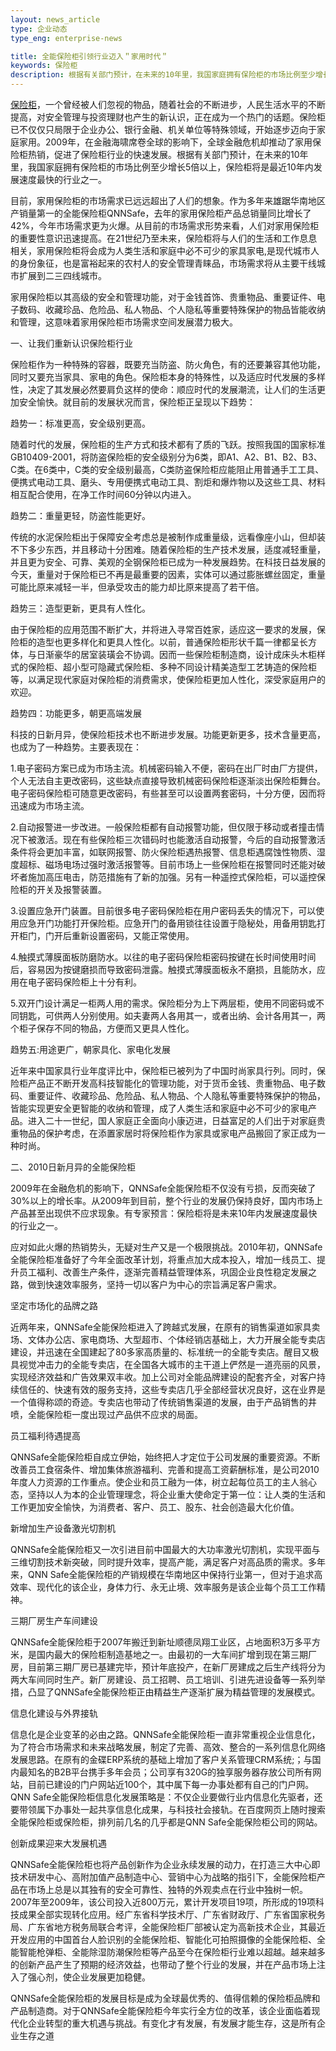 ```yaml
---
layout: news_article
type: 企业动态
type_eng: enterprise-news

title: 全能保险柜引领行业迈入＂家用时代＂
keywords: 保险柜
description: 根据有关部门预计，在未来的10年里，我国家庭拥有保险柜的市场比例至少增长5倍以上，保险柜将是最近10年内发展速度最快的行业之一。
---
```

[保险柜](http://www.qnn.com.cn/)，一个曾经被人们忽视的物品，随着社会的不断进步，人民生活水平的不断提高，对安全管理与投资理财也产生的新认识，正在成为一个热门的话题。保险柜已不仅仅只局限于企业办公、银行金融、机关单位等特殊领域，开始逐步迈向于家庭家用。2009年，在金融海啸席卷全球的影响下，全球金融危机却推动了家用保险柜热销，促进了保险柜行业的快速发展。根据有关部门预计，在未来的10年里，我国家庭拥有保险柜的市场比例至少增长5倍以上，保险柜将是最近10年内发展速度最快的行业之一。

目前，家用保险柜的市场需求已远远超出了人们的想象。作为多年来雄踞华南地区产销量第一的全能保险柜QNNSafe，去年的家用保险柜产品总销量同比增长了42%，今年市场需求更为火爆。从目前的市场需求形势来看，人们对家用保险柜的重要性意识迅速提高。在21世纪乃至未来，保险柜将与人们的生活和工作息息相关，家用保险柜将会成为人类生活和家庭中必不可少的家具家电,是现代城市人的身份象征，也是富裕起来的农村人的安全管理青睐品，市场需求将从主要干线城市扩展到二三四线城市。

家用保险柜以其高级的安全和管理功能，对于金钱首饰、贵重物品、重要证件、电子数码、收藏珍品、危险品、私人物品、个人隐私等重要特殊保护的物品皆能收纳和管理，这意味着家用保险柜市场需求空间发展潜力极大。

一、让我们重新认识保险柜行业

保险柜作为一种特殊的容器，既要充当防盗、防火角色，有的还要兼容其他功能，同时又要充当家具、家电的角色。保险柜本身的特殊性，以及适应时代发展的多样性，决定了其发展必然要肩负这样的使命：顺应时代的发展潮流，让人们的生活更加安全愉快。就目前的发展状况而言，保险柜正呈现以下趋势：

趋势一：标准更高，安全级别更高。

随着时代的发展，保险柜的生产方式和技术都有了质的飞跃。按照我国的国家标准GB10409-2001，将防盗保险柜的安全级别分为6类，即A1、A2、B1、B2、B3、C类。在6类中，C类的安全级别最高，C类防盗保险柜应能阻止用普通手工工具、便携式电动工具、磨头、专用便携式电动工具、割炬和爆炸物以及这些工具、材料相互配合使用，在净工作时间60分钟以内进入。

趋势二：重量更轻，防盗性能更好。

传统的水泥保险柜出于保障安全考虑总是被制作成重量级，远看像座小山，但却装不下多少东西，并且移动十分困难。随着保险柜的生产技术发展，适度减轻重量，并且更为安全、可靠、美观的全钢保险柜已成为一种发展趋势。在科技日益发展的今天，重量对于保险柜已不再是最重要的因素，实体可以通过膨胀螺丝固定，重量可能比原来减轻一半，但承受攻击的能力却比原来提高了若干倍。

趋势三：造型更新，更具有人性化。

由于保险柜的应用范围不断扩大，并将进入寻常百姓家，适应这一要求的发展，保险柜的造型也更多样化和更具人性化。以前，普通保险柜形状千篇一律都呈长方体，与日渐豪华的居室装璜会不协调。因而一些保险柜制造商，设计成床头木柜样式的保险柜、超小型可隐藏式保险柜、多种不同设计精美造型工艺铸造的保险柜等，以满足现代家庭对保险柜的消费需求，使保险柜更加人性化，深受家庭用户的欢迎。

趋势四：功能更多，朝更高端发展

科技的日新月异，使保险柜技术也不断进步发展。功能更新更多，技术含量更高，也成为了一种趋势。主要表现在：

1.电子密码方案已成为市场主流。机械密码输入不便，密码在出厂时由厂方提供，个人无法自主更改密码，这些缺点直接导致机械密码保险柜逐渐淡出保险柜舞台。电子密码保险柜可随意更改密码，有些甚至可以设置两套密码，十分方便，因而将迅速成为市场主流。

2.自动报警进一步改进。一般保险柜都有自动报警功能，但仅限于移动或者撞击情况下被激活。现在有些保险柜三次错码时也能激活自动报警，今后的自动报警激活条件将会更加丰富，如联网报警、防火保险柜遇热报警、信息柜遇腐蚀性物质、湿度超标、磁场电场过强时激活报警等。目前市场上一些保险柜在报警同时还能对破坏者施加高压电击，防范措施有了新的加强。另有一种遥控式保险柜，可以遥控保险柜的开关及报警装置。

3.设置应急开门装置。目前很多电子密码保险柜在用户密码丢失的情况下，可以使用应急开门功能打开保险柜。应急开门的备用锁往往设置于隐秘处，用备用钥匙打开柜门，门开后重新设置密码，又能正常使用。

4.触摸式薄膜面板防磨防水。以往的电子密码保险柜密码按键在长时间使用时间后，容易因为按键磨损而导致密码泄露。触摸式薄膜面板永不磨损，且能防水，应用在电子密码保险柜上十分有利。

5.双开门设计满足一柜两人用的需求。保险柜分为上下两层柜，使用不同密码或不同钥匙，可供两人分别使用。如夫妻两人各用其一，或者出纳、会计各用其一，两个柜子保存不同的物品，方便而又更具人性化。

趋势五:用途更广，朝家具化、家电化发展

近年来中国家具行业年度评比中，保险柜已被列为了中国时尚家具行列。同时，保险柜产品正不断开发高科技智能化的管理功能，对于货币金钱、贵重物品、电子数码、重要证件、收藏珍品、危险品、私人物品、个人隐私等重要特殊保护的物品，皆能实现更安全更智能的收纳和管理，成了人类生活和家庭中必不可少的家电产品。进入二十一世纪，国人家庭正全面向小康迈进，日益富足的人们出于对家庭贵重物品的保护考虑，在添置家居时将保险柜作为家具或家电产品搬回了家正成为一种时尚。

二、2010日新月异的全能保险柜

2009年在金融危机的影响下，QNNSafe全能保险柜不仅没有亏损，反而突破了30%以上的增长率。从2009年到目前，整个行业的发展仍保持良好，国内市场上产品甚至出现供不应求现象。有专家预言：保险柜将是未来10年内发展速度最快的行业之一。

应对如此火爆的热销势头，无疑对生产又是一个极限挑战。2010年初，QNNSafe全能保险柜准备好了今年全面改革计划，将重点加大成本投入，增加一线员工、提升员工福利、改善生产条件，逐渐完善精益管理体系，巩固企业良性稳定发展之路，做到快速效率服务，坚持一切以客户为中心的宗旨满足客户需求。

坚定市场化的品牌之路

近两年来，QNNSafe全能保险柜进入了跨越式发展，在原有的销售渠道如家具卖场、文体办公店、家电商场、大型超市、个体经销店基础上，大力开展全能专卖店建设，并迅速在全国建起了80多家高质量的、标准统一的全能专卖店。醒目又极具视觉冲击力的全能专卖店，在全国各大城市的主干道上俨然是一道亮丽的风景，实现经济效益和广告效果双丰收。加上公司对全能品牌建设的配套齐全，对客户持续信任的、快速有效的服务支持，这些专卖店几乎全部经营状况良好，这在业界是一个值得称颂的奇迹。专卖店也带动了传统销售渠道的发展，由于产品销售的井喷，全能保险柜一度出现过产品供不应求的局面。

员工福利待遇提高

QNNSafe全能保险柜自成立伊始，始终把人才定位于公司发展的重要资源。不断改善员工食宿条件、增加集体旅游福利、完善和提高工资薪酬标准，是公司2010年度人力资源的工作重点。使企业和员工融为一体，树立起每位员工的主人翁心态，坚持以人为本的企业管理理念，将企业重大使命定于第一位：让人类的生活和工作更加安全愉快，为消费者、客户、员工、股东、社会创造最大化价值。

新增加生产设备激光切割机

QNNSafe全能保险柜又一次引进目前中国最大的大功率激光切割机，实现平面与三维切割技术新突破，同时提升效率，提高产能，满足客户对高品质的需求。多年来，QNN Safe全能保险柜的产销规模在华南地区中保持行业第一，但对于追求高效率、现代化的该企业，身体力行、永无止境、效率服务是该企业每个员工工作精神。

三期厂房生产车间建设

QNNSafe全能保险柜于2007年搬迁到新址顺德凤翔工业区，占地面积3万多平方米，是国内最大的保险柜制造基地之一。由最初的一大车间扩增到现在第三期厂房，目前第三期厂房已基建完毕，预计年底投产，在新厂房建成之后生产线将分为两大车间同时生产。新厂房建设、员工招聘、员工培训、引进先进设备等一系列举措，凸显了QNNSafe全能保险柜正由精益生产逐渐扩展为精益管理的发展模式。

信息化建设与外界接轨

信息化是企业变革的必由之路。QNNSafe全能保险柜一直非常重视企业信息化，为了符合市场需求和未来战略发展，制定了完善、高效、整合的一系列信息化网络发展思路。在原有的金碟ERP系统的基础上增加了客户关系管理CRM系统;；与国内最知名的B2B平台携手多年会员；公司享有320G的独享服务器存放公司所有网站，目前已建设的门户网站近100个，其中属下每一办事处都有自己的门户网。QNN Safe全能保险柜信息化发展策略是：不仅企业要做行业内信息化先驱者，还要带领属下办事处一起共享信息化成果，与科技社会接轨。在百度网页上随时搜索全能保险柜或保险柜，排列前几名的几乎都是QNN Safe全能保险柜公司的网站。

创新成果迎来大发展机遇

QNNSafe全能保险柜也将产品创新作为企业永续发展的动力，在打造三大中心即技术研发中心、高附加值产品制造中心、营销中心为战略的指引下，全能保险柜产品在市场上总是以其独有的安全可靠性、独特的外观卖点在行业中独树一帜。2007年至2009年，该公司投入近800万元，累计开发项目19项，所形成的19项科技成果全部实现转化应用。经广东省科学技术厅、广东省财政厅、广东省国家税务局、广东省地方税务局联合考评，全能保险柜厂部被认定为高新技术企业，其最近开发应用的中国首台人脸识别的全能保险柜、智能化可拍照摄像的全能保险柜、全能智能枪弹柜、全能除湿防潮保险柜等产品至今在保险柜行业难以超越。越来越多的创新产品产生了预期的经济效益，也带动了整个行业的发展，并在产品市场上注入了强心剂，使企业发展更加稳健。

QNNSafe全能保险柜的发展目标是成为全球最优秀的、值得信赖的保险柜品牌和产品制造商。对于QNNSafe全能保险柜今年实行全方位的改革，该企业面临着现代化企业转型的重大机遇与挑战。有变化才有发展，有发展才能生存，这是所有企业生存之道
